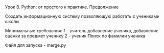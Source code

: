 Урок 8. Python: от простого к практике. Продолжение

Создать информационную систему позволяющую работать с учениками школы

Минимальные требования:
1 - учитель добавление ученика, добавление оценки за предмет ученику
2 - ученик Поиск по фамилии ученика

Файл для запуска - merge.py
